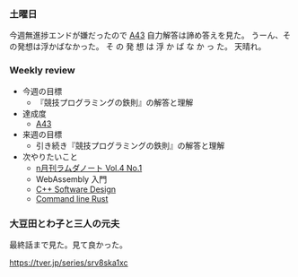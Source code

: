 ### 土曜日

今週無進捗エンドが嫌だったので
[A43](https://atcoder.jp/contests/tessoku-book/tasks/tessoku_book_aq)
自力解答は諦め答えを見た。
うーん、その発想は浮かばなかった。
そ の 発 想 は 浮 か ば な か っ た。
天晴れ。

### Weekly review

* 今週の目標
    * 『競技プログラミングの鉄則』の解答と理解
* 達成度
    * [A43](https://atcoder.jp/contests/tessoku-book/tasks/tessoku_book_aq)
* 来週の目標
    * 引き続き『競技プログラミングの鉄則』の解答と理解
* 次やりたいこと
    * [n月刊ラムダノート Vol.4 No.1](https://www.lambdanote.com/products/nmonthly-vol-4-no-1-2024)
    * WebAssembly 入門
    * [C++ Software Design](https://www.amazon.co.jp/Software-Design-Principles-Patterns-High-quality/dp/1098113160)
    * [Command line Rust](https://www.amazon.co.jp/Command-Line-Rust-Project-Based-Primer-Writing/dp/1098109430)

### 大豆田とわ子と三人の元夫

最終話まで見た。見て良かった。

https://tver.jp/series/srv8ska1xc